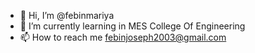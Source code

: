 - 👋 Hi, I’m @febinmariya
- 🌱 I’m currently learning in MES College Of Engineering
- 📫 How to reach me febinjoseph2003@gmail.com
<!---
febinmariya/febinmariya is a ✨ special ✨ repository because its `README.md` (this file) appears on your GitHub profile.
You can click the Preview link to take a look at your changes.
--->
